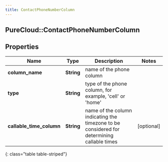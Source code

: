 ```yaml
---
title: ContactPhoneNumberColumn
---
```

## PureCloud::ContactPhoneNumberColumn

## Properties

|Name | Type | Description | Notes|
|------------ | ------------- | ------------- | -------------|
| **column_name** | **String** | name of the phone column | |
| **type** | **String** | type of the phone column, for example, &#39;cell&#39; or &#39;home&#39; | |
| **callable_time_column** | **String** | name of the column indicating the timezone to be considered for determining callable times | [optional] |
{: class="table table-striped"}


